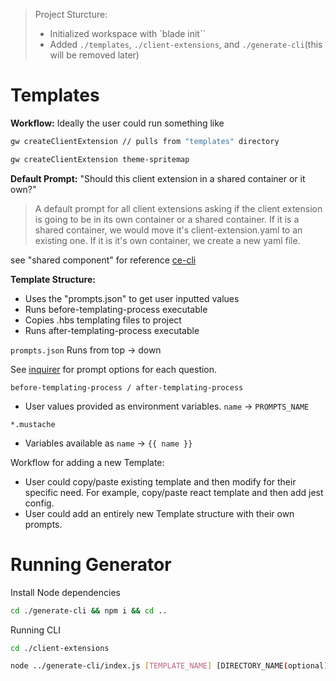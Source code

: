 > Project Sturcture:
>    - Initialized workspace with `blade init``
>    - Added `./templates`, `./client-extensions`, and `./generate-cli`(this will be removed later)

# Templates

**Workflow:**
Ideally the user could run something like

```sh
gw createClientExtension // pulls from "templates" directory

gw createClientExtension theme-spritemap
```

**Default Prompt:**
"Should this client extension in a shared container or it own?"

>A default prompt for all client extensions asking if the client extension is going to be in its own container or a shared container. If it is a shared container, we would move it's client-extension.yaml to an existing one. If it is it's own container, we create a new yaml file.

see "shared component" for reference [ce-cli](https://www.npmjs.com/package/ce-cli)

**Template Structure:**
- Uses the "prompts.json" to get user inputted values
- Runs before-templating-process executable
- Copies .hbs templating files to project
- Runs after-templating-process executable

`prompts.json`
Runs from top -> down

See [inquirer](https://www.npmjs.com/package/inquirer#questions) for prompt options for each question.


`before-templating-process / after-templating-process`
- User values provided as environment variables. `name` -> `PROMPTS_NAME`

`*.mustache`
- Variables available as `name` -> `{{ name }}`

Workflow for adding a new Template:
- User could copy/paste existing template and then modify for their specific need. For example, copy/paste react template and then add jest config.
- User could add an entirely new Template structure with their own prompts.

# Running Generator

Install Node dependencies
```sh
cd ./generate-cli && npm i && cd ..
```

Running CLI

```sh
cd ./client-extensions

node ../generate-cli/index.js [TEMPLATE_NAME] [DIRECTORY_NAME(optional)]
```

